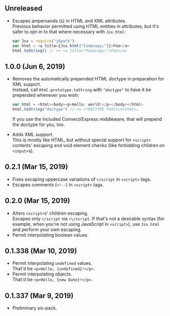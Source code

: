 ## Unreleased
- Escapes ampersands (`&`) in HTML and XML attributes.  
  Previous behavior permitted using HTML entities in attributes, but it's safer to opt-in to that where necessary with `Jsx.html`:

  ```javascript
  var Jsx = require("j6pack")
  var html = <a title={Jsx.html("Foo&copy;")}>Foo</a>
  html.toString() // => <a title="Foo&copy;">Foo</a>
  ```

## 1.0.0 (Jun 6, 2019)
- Removes the automatically prepended HTML doctype in preparation for XML support.  
  Instead, call `Html.prototype.toString` with `"doctype"` to have it be prepended whenever you wish:

  ```javascript
  var html = <html><body><p>Hello, world!</p></body></html>
  html.toString("doctype") // => <!DOCTYPE html>\n<html>…
  ```

  If you use the included Connect/Express middleware, that will prepend the doctype for you, too.
- Adds XML support.  
  This is mostly like HTML, but without special support for `<script>` contents' escaping and void element checks (like forbidding children on `<input>`s).

## 0.2.1 (Mar 15, 2019)
- Fixes escaping uppercase variations of `</script` in `<script>` tags.
- Escapes comments (`<!--`) in `<script>` tags.

## 0.2.0 (Mar 15, 2019)
- Alters `<script>`s' children escaping.  
  Escapes only `</script` via `<\/script`. If that's not a desirable syntax (for example, when you're not using JavaScript in `<script>`), use `Jsx.html` and perform your own escaping.
- Permit interpolating boolean values.

## 0.1.338 (Mar 10, 2019)
- Permit interpolating `undefined` values.  
  That'd be `<p>Hello, {undefined}!</p>`.
- Permit interpolating objects.  
  That'd be `<p>Hello, {new Date}!</p>`.

## 0.1.337 (Mar 9, 2019)
- Preliminary six-pack.
